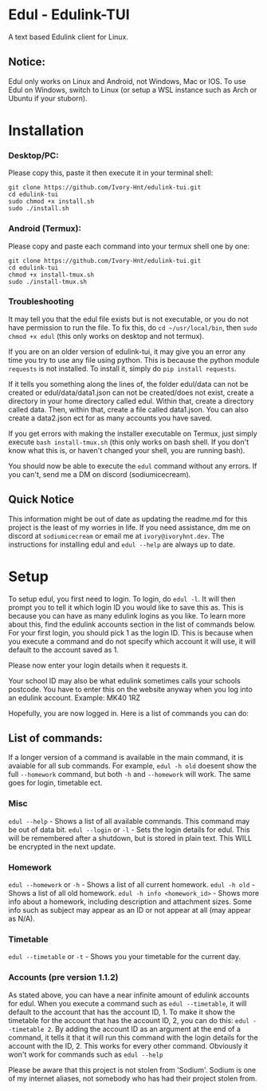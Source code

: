 # Edul - Edulink-TUI 
A text based Edulink client for Linux.

## Notice: 
Edul only works on Linux and Android, not Windows, Mac or IOS. To use Edul on Windows, switch to Linux (or setup a WSL instance such as Arch or Ubuntu if your stuborn).

# Installation

### Desktop/PC:

Please copy this, paste it then execute it in your terminal shell:

```
git clone https://github.com/Ivory-Hnt/edulink-tui.git
cd edulink-tui
sudo chmod +x install.sh
sudo ./install.sh
```

### Android (Termux):

Please copy and paste each command into your termux shell one by one:

```
git clone https://github.com/Ivory-Hnt/edulink-tui.git
cd edulink-tui
chmod +x install-tmux.sh
sudo ./install-tmux.sh
```

### Troubleshooting

It may tell you that the edul file exists but is not executable, or you do not have permission to run the file. To fix this, do `cd ~/usr/local/bin`, then `sudo chmod +x edul` (this only works on desktop and not termux).

If you are on an older version of edulink-tui, it may give you an error any time you try to use any file using python. This is because the python module `requests` is not installed. To install it, simply do `pip install requests`.

If it tells you something along the lines of, the folder edul/data can not be created or edul/data/data1.json can not be created/does not exist, create a directory in your home directory called edul. Within that, create a directory called data. Then, within that, create a file called data1.json. You can also create a data2.json ect for as many accounts you have saved.

If you get errors with making the installer executable on Termux, just simply execute `bash install-tmux.sh` (this only works on bash shell. If you don't know what this is, or haven't changed your shell, you are running bash).

You should now be able to execute the `edul` command without any errors. If you can't, send me a DM on discord (sodiumicecream).

## Quick Notice

This information might be out of date as updating the readme.md for this project is the least of my worries in life. If you need assistance, dm me on discord at `sodiumicecream` or email me at `ivory@ivoryhnt.dev`. The instructions for installing edul and `edul --help` are always up to date.

# Setup

To setup edul, you first need to login. To login, do `edul -l`. It will then prompt you to tell it which login ID you would like to save this as. This is because you can have as many edulink logins as you like. To learn more about this, find the edulink accounts section in the list of commands below.
For your first login, you should pick 1 as the login ID. This is because when you execute a command and do not specify which account it will use, it will default to the account saved as 1. 

Please now enter your login details when it requests it.

Your school ID may also be what edulink sometimes calls your schools postcode. You have to enter this on the website anyway when you log into an edulink account. Example: MK40 1RZ

Hopefully, you are now logged in. Here is a list of commands you can do:


## List of commands:

If a longer version of a command is available in the main command, it is avaiable for all sub commands. For example, `edul -h old` doesent show the full `--homework` command, but both `-h` and `--homework` will work. The same goes for login, timetable ect.

### Misc

`edul --help` -  Shows a list of all available commands. This command may be out of data bit.
`edul --login` or `-l`  -  Sets the login details for edul. This will be remembered after a shutdown, but is stored in plain text. This WILL be encrypted in the next update.

### Homework

`edul --homework` or `-h`  -  Shows a list of all current homework.
`edul -h old`  -  Shows a list of all old homework.
`edul -h info <homework_id>`  -  Shows more info about a homework, including description and attachment sizes. Some info such as subject may appear as an ID or not appear at all (may appear as N/A).

### Timetable

`edul --timetable` or `-t`  -  Shows you your timetable for the current day.

### Accounts (pre version 1.1.2)

As stated above, you can have a near infinite amount of edulink accounts for edul. When you execute a command such as `edul --timetable`, it will default to the account that has the account ID, 1. To make it show the timetable for the account that has the account ID, 2, you can do this: `edul --timetable 2`. By adding the account ID as an argument at the end of a command, it tells it that it will run this command with the login details for the account with the ID, 2. This works for every other command. Obviously it won't work for commands such as `edul --help`



Please be aware that this project is not stolen from 'Sodium'. Sodium is one of my internet aliases, not somebody who has had their project stolen from.











